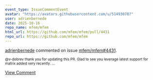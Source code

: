 ```yaml
---
event_type: IssueCommentEvent
avatar: "https://avatars.githubusercontent.com/u/51493078?"
user: adrienbernede
date: 2025-10-16
repo_name: mfem/mfem
html_url: https://github.com/mfem/mfem/pull/4431
repo_url: https://github.com/mfem/mfem
---
```


<a href='https://github.com/adrienbernede' target='_blank'>adrienbernede</a> commented on issue <a href='https://github.com/mfem/mfem/pull/4431' target='_blank'>mfem/mfem#4431</a>.

<small>@v-dobrev thank you for updating this PR. Glad to see you leverage latest support for matrix added very recently....</small>

<a href='https://github.com/mfem/mfem/pull/4431' target='_blank'>View Comment</a>